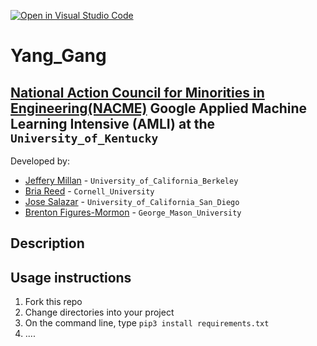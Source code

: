[![Open in Visual Studio Code](https://classroom.github.com/assets/open-in-vscode-c66648af7eb3fe8bc4f294546bfd86ef473780cde1dea487d3c4ff354943c9ae.svg)](https://classroom.github.com/online_ide?assignment_repo_id=8127851&assignment_repo_type=AssignmentRepo)
<!--
Name of your teams' final project
-->
# Yang_Gang
## [National Action Council for Minorities in Engineering(NACME)](https://www.nacme.org) Google Applied Machine Learning Intensive (AMLI) at the `University_of_Kentucky`

<!--
List all of the members who developed the project and
link to each members respective GitHub profile
-->
Developed by:
- [Jeffery Millan](https://github.com/jmillan736) - `University_of_California_Berkeley`
- [Bria Reed](https://github.com/briareed47) - `Cornell_University`
- [Jose Salazar](https://github.com/JSalazar026) - `University_of_California_San_Diego`
- [Brenton Figures-Mormon](https://github.com/SkullNightMegaFan) - `George_Mason_University`

## Description
<!--
Give a short description on what your project accomplishes and what tools is uses. In addition, you can drop screenshots directly into your README file to add them to your README. Take these from your presentations.
-->

## Usage instructions
<!--
Give details on how to install fork and install your project. You can get all of the python dependencies for your project by typing `pip3 freeze requirements.txt` on the system that runs your project. Add the generated `requirements.txt` to this repo.
-->
1. Fork this repo
2. Change directories into your project
3. On the command line, type `pip3 install requirements.txt`
4. ....

